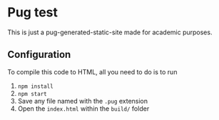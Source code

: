 # Pug test

This is just a pug-generated-static-site made for academic purposes.

## Configuration
To compile this code to HTML, all you need to do is to run

1. `npm install`
2. `npm start`
3. Save any file named with the `.pug` extension
3. Open the `index.html` within the `build/` folder